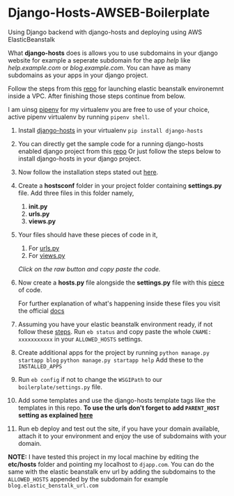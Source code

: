 # Django-Hosts-AWSEB-Boilerplate
Using Django backend with django-hosts and deploying using AWS ElasticBeanstalk

What **django-hosts** does is allows you to use subdomains in your django website for example
a seperate subdomain for the app *help* like *help.example.com* or *blog.example.com*. You can have as many subdomains as your apps in your django project.

Follow the steps from this [repo](https://github.com/Alexmhack/Django-ElasticBeanstalk-Boilerplate) for launching elastic beanstalk environemnt inside a VPC. After finishing those steps continue from below.

I am uinsg [pipenv](https://docs.pipenv.org/en/latest/) for my virtualenv you are free to use of your choice, active pipenv virtualenv
by running `pipenv shell`.

1. Install [django-hosts](https://django-hosts.readthedocs.io/en/latest/) in your virtualenv
	`pip install django-hosts`

2. You can directly get the sample code for a running django-hosts enabled django project from this
	[repo](https://github.com/Alexmhack/Hosts-Django)
	Or just follow the steps below to install django-hosts in your django project.

3. Now follow the installation steps stated out [here](https://django-hosts.readthedocs.io/en/latest/#installation).

4. Create a **hostsconf** folder in your project folder containing **settings.py** file. Add three
	files in this folder namely,
	1. **__init__.py**
	2. **urls.py**
	3. **views.py**

5. Your files should have these pieces of code in it,
	1. For [urls.py](https://github.com/Alexmhack/Hosts-Django/blob/master/project/hostsconf/urls.py)
	2. For [views.py](https://github.com/Alexmhack/Hosts-Django/blob/master/project/hostsconf/views.py)

	*Click on the raw button and copy paste the code.*

6. Now create a **hosts.py** file alongside the **settings.py** file with this [piece](https://github.com/Alexmhack/Hosts-Django/blob/master/project/hosts.py) of code.

	For further explanation of what's happening inside these files you visit the official [docs](https://django-hosts.readthedocs.io/en/latest/)

7. Assuming you have your elastic beanstalk environment ready, if not follow these [steps](https://github.com/Alexmhack/Django-ElasticBeanstalk-Boilerplate). Run `eb status` and copy paste
	the whole `CNAME: xxxxxxxxxxx` in your 	`ALLOWED_HOSTS` settings.

8. Create additional apps for the project by running
	`python manage.py startapp blog`
	`python manage.py startapp help`
	Add these to the `INSTALLED_APPS`

9. Run `eb config` if not to change the `WSGIPath` to our `boilerplate/settings.py` file.

10. Add some templates and use the django-hosts template tags like the templates in this repo.
	**To use the urls don't forget to add `PARENT_HOST` setting as explained [here](https://django-hosts.readthedocs.io/en/latest/templatetags.html#fully-qualified-domain-names-fqdn)**

11. Run eb deploy and test out the site, if you have your domain available, attach it to your environment and enjoy the use of subdomains with your domain.

**NOTE:** I have tested this project in my local machine by editing the **etc/hosts** folder and 
pointing my localhost to `djapp.com`. You can do the same with the elastic beanstalk env url by adding the subdomains to the `ALLOWED_HOSTS` appended by the subdomain for example `blog.elastic_benstalk_url.com`
